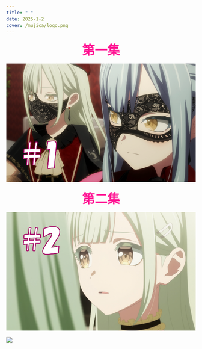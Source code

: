 ```yaml
---
title: " "
date: 2025-1-2
cover: /mujica/logo.png
---
```


<center><b>第一集</b></center>

<a href="https://video.u422487.nyat.app:41330/web1/video.html?id=66510f51-0211-422f-84dd-a43bf7ff6181"><img src="e1.png"></img></a>

<center><b>第二集</b></center>

<a href="https://video.u422487.nyat.app:41330/web1/video.html?id=aa695f8d-75d9-414c-9f19-7442b11b5aca"><img src="e2.png"></img></a>

![](/mujica/mujica.jpg)
<style>
    center {font-size: 25pt; color:deeppink}
    li {font-size: 14pt;}

</style>
